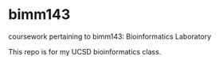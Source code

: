 # bimm143
coursework pertaining to bimm143: Bioinformatics Laboratory

This repo is for my UCSD bioinformatics class. 
